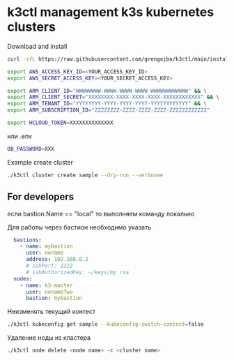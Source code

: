# k3ctl management k3s kubernetes clusters


Download and install

```bash
curl -sfL https://raw.githubusercontent.com/grengojbo/k3ctl/main/install.sh | sh -
```

```bash
export AWS_ACCESS_KEY_ID=<YOUR_ACCESS_KEY_ID>
export AWS_SECRET_ACCESS_KEY=<YOUR_SECRET_ACCESS_KEY>
```


```bash
export ARM_CLIENT_ID="WWWWWWWW-WWWW-WWWW-WWWW-WWWWWWWWWWWW" && \
export ARM_CLIENT_SECRET="XXXXXXXX-XXXX-XXXX-XXXX-XXXXXXXXXXXX" && \
export ARM_TENANT_ID="YYYYYYYY-YYYY-YYYY-YYYY-YYYYYYYYYYYY" && \
export ARM_SUBSCRIPTION_ID="ZZZZZZZZ-ZZZZ-ZZZZ-ZZZZ-ZZZZZZZZZZZZ"
```

```bash
export HCLOUD_TOKEN=XXXXXXXXXXXXXX
```

или .env

```bash
DB_PASSWORD=XXX
```

Example create cluster

```bash
./k3ctl cluster create sample --dry-run --verbosee
```

## For developers

если bastion.Name == "local" то выполняем команду локально

Для работы через бастион необходимо указать

``` yaml
  bastions:
    - name: mybastion
      user: noname
      address: 192.168.0.2
      # sshPort: 2222
      # sshAuthorizedKey: ~/keys/my_rsa
  nodes:
    - name: k3-master
      user: nonameTwo
      bastion: mybastion
```

Неизменять текущий контест

```bash
./k3ctl kubeconfig get sample --kubeconfig-switch-context=false
```

Удаление ноды из кластера

```bash
./k3ctl node delete <node name> -c <cluster name> 
```